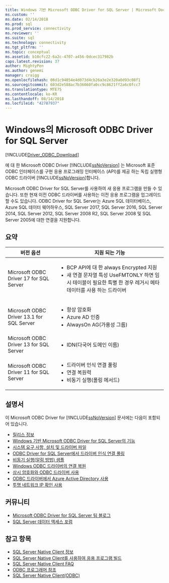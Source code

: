 ```yaml
---
title: Windows 기반 Microsoft ODBC Driver for SQL Server | Microsoft Docs
ms.custom: ''
ms.date: 02/14/2018
ms.prod: sql
ms.prod_service: connectivity
ms.reviewer: ''
ms.suite: sql
ms.technology: connectivity
ms.tgt_pltfrm: ''
ms.topic: conceptual
ms.assetid: b10cfc22-6a2c-4707-a456-0dcec317982b
caps.latest.revision: 37
author: MightyPen
ms.author: genemi
manager: craigg
ms.openlocfilehash: 08d1c94854e4d073d4cb26a3e2e320a0d93c08f1
ms.sourcegitcommit: 603d2e588ac7b36060fa0cc9c8621ff2a6c0fcc7
ms.translationtype: MTE75
ms.contentlocale: ko-KR
ms.lasthandoff: 08/14/2018
ms.locfileid: "42787937"
---
```

# <a name="microsoft-odbc-driver-for-sql-server-on-windows"></a>Windows의 Microsoft ODBC Driver for SQL Server
[!INCLUDE[Driver_ODBC_Download](../../../includes/driver_odbc_download.md)]

에 대 한 Microsoft ODBC Driver [!INCLUDE[ssNoVersion](../../../includes/ssnoversion-md.md)] 는 Microsoft 표준 ODBC 인터페이스를 구현 응용 프로그래밍 인터페이스 (API)를 제공 하는 독립 실행형 ODBC 드라이버 [!INCLUDE[ssNoVersion](../../../includes/ssnoversion-md.md)]합니다.

Microsoft ODBC Driver for SQL Server를 사용하여 새 응용 프로그램을 만들 수 있습니다. 또한 현재 이전 ODBC 드라이버를 사용하는 이전 응용 프로그램을 업그레이드할 수도 있습니다. ODBC Driver for SQL Server는 Azure SQL 데이터베이스, Azure SQL 데이터 웨어하우스, SQL Server 2017, SQL Server 2016, SQL Server 2014, SQL Server 2012, SQL Server 2008 R2, SQL Server 2008 및 SQL Server 2005에 대한 연결을 지원합니다.  

## <a name="summary"></a>요약

| 버전 옵션       | 지원 되는 기능      |
| ------------- |---------------| 
| Microsoft ODBC Driver 17 for SQL Server | <ul><li>BCP API에 대 한 always Encrypted 지원</li><li>새 연결 문자열 특성 UseFMTONLY 하면 임시 테이블이 필요한 특별 한 경우 레거시 메타 데이터를 사용 하는 드라이버</li>
| Microsoft ODBC Driver 13.1 for SQL Server     | <ul><li>항상 암호화</li><li>Azure AD 인증</li><li>AlwaysOn AG(가용성 그룹)</li></ul>   | 
| Microsoft ODBC Driver 13 for SQL Server      | <ul><li>IDN(다국어 도메인 이름)</li></ul> |
| Microsoft ODBC Driver 11 for SQL Server | <ul><li>드라이버 인식 연결 풀링</li><li>연결 복원력</li><li>비동기 실행(폴링 메서드)</li></ul> |    

## <a name="documentation"></a>설명서  
이 Microsoft ODBC Driver for [!INCLUDE[ssNoVersion](../../../includes/ssnoversion-md.md)] 문서에는 다음이 포함되어 있습니다.  
  
-   [릴리스 정보](../../../connect/odbc/windows/release-notes.md)  
-   [Windows 기반 Microsoft ODBC Driver for SQL Server의 기능](../../../connect/odbc/windows/features-of-the-microsoft-odbc-driver-for-sql-server-on-windows.md)  
-   [시스템 요구 사항, 설치 및 드라이버 파일](../../../connect/odbc/windows/system-requirements-installation-and-driver-files.md)  
-   [ODBC Driver for SQL Server에서 드라이버 인식 연결 풀링](../../../connect/odbc/windows/driver-aware-connection-pooling-in-the-odbc-driver-for-sql-server.md)  
-   [비동기 실행&#40;알림 방법&#41; 샘플](../../../connect/odbc/windows/asynchronous-execution-notification-method-sample.md)  
-   [Windows ODBC 드라이버의 연결 복원](../../../connect/odbc/windows/connection-resiliency-in-the-windows-odbc-driver.md)  
-   [상시 암호화와 ODBC 드라이버 사용](../../../connect/odbc/using-always-encrypted-with-the-odbc-driver.md)
-   [ODBC 드라이버에서 Azure Active Directory 사용](../../../connect/odbc/using-azure-active-directory.md) 
-   [투명 네트워크 IP 확인 사용](../../../connect/odbc/using-transparent-network-ip-resolution.md)   

## <a name="community"></a>커뮤니티  
- [Microsoft ODBC Driver for SQL Server 팀 블로그](http://blogs.msdn.com/sqlnativeclient/default.aspx)  
- [SQL Server 데이터 액세스 포럼](http://social.technet.microsoft.com/Forums/en/sqldataaccess/threads)  
  
## <a name="see-also"></a>참고 항목  
- [SQL Server Native Client 정보](https://msdn.microsoft.com/sqlserver/ff658532.aspx)   
- [SQL Server Native Client를 사용하여 응용 프로그램 빌드](../../../relational-databases/native-client/applications/building-applications-with-sql-server-native-client.md)   
- [SQL Server Native Client FAQ](https://msdn.microsoft.com/sqlserver/aa937707.aspx)   
- [ODBC 프로그래머 참조](../../../odbc/reference/odbc-programmer-s-reference.md)   
- [SQL Server Native Client(ODBC)](../../../relational-databases/native-client/odbc/sql-server-native-client-odbc.md)  

